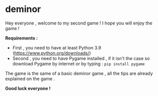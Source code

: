 # deminor
Hey everyone , welcome to my second game !
I hope you will enjoy the game !

**Requirements :**

- First , you need to have at least Python 3.9 (https://www.python.org/downloads/)
- Second , you need to have Pygame installed , if it isn't the case so download Pygame by internet or by typing : ``pip install pygame``

The game is the same of a basic deminor game , all the tips are already explained on the game .

**Good luck everyone !**
